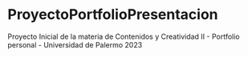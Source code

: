# ProyectoPortfolioPresentacion
Proyecto Inicial de la materia de Contenidos y Creatividad II - Portfolio personal - Universidad de Palermo 2023

